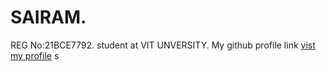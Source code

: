 <html>
    <head>
        <title>PROFILE</title>
        <h1> SAIRAM.</h1>
    <p1>REG No:21BCE7792.</p1>
    <P2>student at VIT UNVERSITY.</P2>
    <p3>My github profile link</p3>
        <a
        href="https://github.com/SairamBojedla">vist my profile</a>
    </head>
</html>s
